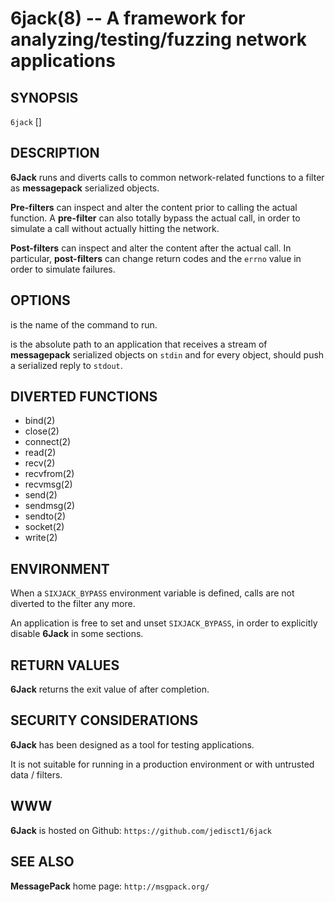 6jack(8) -- A framework for analyzing/testing/fuzzing network applications
==========================================================================

## SYNOPSIS

`6jack` <filter> <command> [<args>]

## DESCRIPTION

**6Jack** runs <command> and diverts calls to common network-related
functions to a filter as **messagepack** serialized objects.

**Pre-filters** can inspect and alter the content prior to calling the
actual function. A **pre-filter** can also totally bypass the actual call,
in order to simulate a call without actually hitting the network.

**Post-filters** can inspect and alter the content after the actual call.
In particular, **post-filters** can change return codes and the `errno`
value in order to simulate failures.

## OPTIONS

<command> is the name of the command to run.

<filter> is the absolute path to an application that receives a stream of
**messagepack** serialized objects on `stdin` and for every object, should
push a serialized reply to `stdout`.

## DIVERTED FUNCTIONS

  * bind(2)
  * close(2)
  * connect(2)
  * read(2)
  * recv(2)
  * recvfrom(2)
  * recvmsg(2)
  * send(2)
  * sendmsg(2)
  * sendto(2)
  * socket(2)
  * write(2)

## ENVIRONMENT

When a `SIXJACK_BYPASS` environment variable is defined, calls are not
diverted to the filter any more.

An application is free to set and unset `SIXJACK_BYPASS`, in order to
explicitly disable **6Jack** in some sections.

## RETURN VALUES

**6Jack** returns the exit value of <command> after completion.

## SECURITY CONSIDERATIONS

**6Jack** has been designed as a tool for testing applications.

It is not suitable for running in a production environment or with
untrusted data / filters.

## WWW

**6Jack** is hosted on Github: `https://github.com/jedisct1/6jack`

## SEE ALSO

**MessagePack** home page: `http://msgpack.org/`

